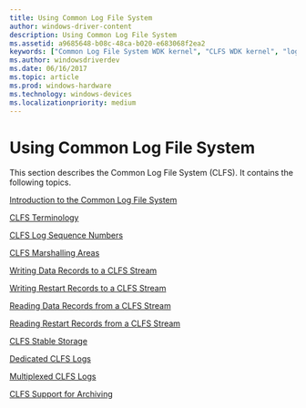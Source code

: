 ```yaml
---
title: Using Common Log File System
author: windows-driver-content
description: Using Common Log File System
ms.assetid: a9685648-b08c-48ca-b020-e683068f2ea2
keywords: ["Common Log File System WDK kernel", "CLFS WDK kernel", "logging service WDK CLFS", "transactional logs WDK CLFS"]
ms.author: windowsdriverdev
ms.date: 06/16/2017
ms.topic: article
ms.prod: windows-hardware
ms.technology: windows-devices
ms.localizationpriority: medium
---
```


# Using Common Log File System


This section describes the Common Log File System (CLFS). It contains the following topics.

[Introduction to the Common Log File System](introduction-to-the-common-log-file-system.md)

[CLFS Terminology](clfs-terminology.md)

[CLFS Log Sequence Numbers](clfs-log-sequence-numbers.md)

[CLFS Marshalling Areas](clfs-marshalling-areas.md)

[Writing Data Records to a CLFS Stream](writing-data-records-to-a-clfs-stream.md)

[Writing Restart Records to a CLFS Stream](writing-restart-records-to-a-clfs-stream.md)

[Reading Data Records from a CLFS Stream](reading-data-records-from-a-clfs-stream.md)

[Reading Restart Records from a CLFS Stream](reading-restart-records-from-a-clfs-stream.md)

[CLFS Stable Storage](clfs-stable-storage.md)

[Dedicated CLFS Logs](dedicated-clfs-logs.md)

[Multiplexed CLFS Logs](multiplexed-clfs-logs.md)

[CLFS Support for Archiving](clfs-support-for-archiving.md)

 

 




